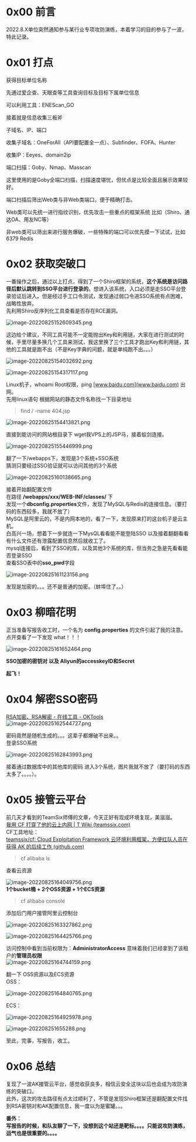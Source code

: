 0x00 前言
=======

2022.8.X单位突然通知参与某行业专项攻防演练，本着学习的目的参与了一波，特此记录。

0x01 打点
=======

获得目标单位名称

先通过爱企查、天眼查等工具查询目标及目标下属单位信息

可以利用工具：ENEScan\_GO

接着就是信息收集三板斧

子域名、IP、端口

收集子域名：OneForAll（API要配置全一点）、Subfinder、FOFA、Hunter

收集IP：Eeyes、domain2ip

端口扫描：Goby、Nmap、Masscan

这里使用的是Goby全端口扫描，扫描速度堪忧，但优点是比较全面且展示效果较好。

端口扫描后筛出Web类与非Web类端口，便于精确打击。

Web类可以先统一进行指纹识别，优先攻击一些重点的框架系统 比如（Shiro、通达OA、用友NC等）

非web类可以筛出来进行服务爆破，一些特殊的端口可以优先摸一下试试，比如6379 Redis

0x02 获取突破口
==========

一番操作之后，通过以上打点，得到了一个Shiro框架的系统，**这个系统是访问路径后默认跳转到SSO平台进行登录的**。想进入该系统，入口必须是走SSO平台登录验证后进入。但是经过手工口令测试，发现通过弱口令进SSO系统有点困难，战略性放弃。  
先利用Shiro反序列化工具查看是否存在RCE漏洞。

![image-20220825152609345.png](https://shs3.b.qianxin.com/attack_forum/2022/08/attach-311ba30e406dcbb658edd1b228712c4bd01a26b0.png)

这边给个建议，不同工具可能不一定能抛出Key和利用链，大家在进行测试的时候，手里尽量多换几个工具来测试，我这里换了三个工具才跑出Key和利用链，其他的工具就是跑不出（不是Key字典的问题，就是单纯跑不出。。。）

![image-20220825154032692.png](https://shs3.b.qianxin.com/attack_forum/2022/08/attach-4701912148717a554b2b7f8c8cfd5c66283e043e.png)

![image-20220825154317117.png](https://shs3.b.qianxin.com/attack_forum/2022/08/attach-e52b9b83e5404dd45eba2f3aeef36a81042300ff.png)

Linux机子，whoami Root权限，ping [www.baidu.com](www.baidu.com) 出网。  
先用linux语句 根据网站的静态文件名称找一下目录地址

> find / -name 404.jsp

![image-20220825154413821.png](https://shs3.b.qianxin.com/attack_forum/2022/08/attach-496d92469e98cfa8c32e3e95125db4396d5c13c8.png)

直接到能访问的网站根目录下 wget我VPS上的JSP马，接着蚁剑连接。

![image-20220825155446999.png](https://shs3.b.qianxin.com/attack_forum/2022/08/attach-f3a5d66216920bcd6af22bf00e364d1f1ad21b34.png)

翻了一下/webapps下，发现是3个系统+SSO系统  
猜测只要经过SSO验证就可以访问其他的3个系统

![image-20220825160138665.png](https://shs3.b.qianxin.com/attack_forum/2022/08/attach-4d0ab1447b337610da922e492c8517a7e33ce1f7.png)

接着开始翻配置文件  
在路径 **/webapps/xxx/WEB-INF/classes/** 下  
发现一个**dbconfig.properties**文件，发现了MySQL与Redis的连接信息。（要打码的东西较多，我就不放了）  
MySQL是阿里云的，不是内网本地的，看了一下，发现原来打的这台机子是云主机。  
白高兴一场，想着下一步就连一下MysQL看看能不能登陆SSO 以及接着翻翻看看有什么文件还有泄露配置信息然后就收工了。  
mysql连接后，看到了SSO的库，以及其他3个系统的库，但当务之急是先看看能否登录SSO  
查看SSO表中的**sso\_pwd**字段

![image-20220825161123156.png](https://shs3.b.qianxin.com/attack_forum/2022/08/attach-d4823c394ea4faa5a868e9aa7af33487aba9126c.png)

发现是加密的。。。还不是普通的加密。（蚌埠住了。。）

0x03 柳暗花明
=========

正当准备写报告收工时，一个名为 **config.properties** 的文件引起了我的注意。  
点开查看了一下发现 what！！！

![image-20220825161652464.png](https://shs3.b.qianxin.com/attack_forum/2022/08/attach-51a3c489332cd3c881c1844112775dedb2bcbdf0.png)

**SSO加密的密钥对 以及 Aliyun的accesskeyID和Secret**

**起飞！**

0x04 解密SSO密码
============

[RSA加密、RSA解密 - 在线工具 - OKTools](https://oktools.net/rsa)  
![image-20220825162544727.png](https://shs3.b.qianxin.com/attack_forum/2022/08/attach-6f2800411af3bc78ae5e76ac8dbd4557eae7163c.png)

密码竟然是随机生成的。。。这辈子都爆破不出来。。  
登录SSO系统

![image-20220825162843993.png](https://shs3.b.qianxin.com/attack_forum/2022/08/attach-f2969bc183356158078114371fc499a2ca3bf7f8.png)

接着通过数据库中的其他库的密码 进入3个系统，图片我就不放了（要打码的东西太多了。。。。）。

0x05 接管云平台
==========

前几天才看到的TeamSix师傅的文章，今天正好有现成环境复现，美滋滋。  
[我用 CF 打穿了他的云上内网 | T Wiki (teamssix.com)](https://wiki.teamssix.com/cf/cases/)  
CF工具地址：  
[teamssix/cf: Cloud Exploitation Framework 云环境利用框架，方便红队人员在获得 AK 的后续工作 (github.com)](https://github.com/teamssix/cf)

> cf alibaba ls

查看云资源

![image-20220825164049756.png](https://shs3.b.qianxin.com/attack_forum/2022/08/attach-36c66de97e4d1d0f4718e0b37ff41ed18d84d034.png)  
**1个bucket桶 + 2个OSS资源 + 1个ECS资源**

> cf alibaba console

添加后门用户接管阿里云控制台

![image-20220825163327862.png](https://shs3.b.qianxin.com/attack_forum/2022/08/attach-2910af5098157cb087b818e9c36442f2f01caa2d.png)

![image-20220825164425766.png](https://shs3.b.qianxin.com/attack_forum/2022/08/attach-9e60bbd7da45f09148653b4acac6659726402ff6.png)

访问控制中看到当前权限为：**AdministratorAccess** 意味着我们已经拿到了该租户的**管理员权限**  
![image-20220825164744159.png](https://shs3.b.qianxin.com/attack_forum/2022/08/attach-7cca71b70feb79fda67d87d35db9e277a3d2cb64.png)

翻一下 OSS资源以及ECS资源  
OSS：

![image-20220825164840765.png](https://shs3.b.qianxin.com/attack_forum/2022/08/attach-f4d45571ce1cce35047be13322453cb8660a50d9.png)

ECS：

![image-20220825164925978.png](https://shs3.b.qianxin.com/attack_forum/2022/08/attach-62044e9e96680d8d87b0b06dae06bdd554f9f4d2.png)

![image-202208251655288.png](https://shs3.b.qianxin.com/attack_forum/2022/08/attach-0fec3e6571b56b887d028a095d2e1cfec9276984.png)

至此，完事，写报告，收工。

0x06 总结
=======

复现了一波AK接管云平台，感觉收获良多，相信云安全这块以后也会成为攻防演练的突破口。  
此外，这次的攻击路径有点太过顺利了，不管是发现Shiro框架还是翻配置文件找到RSA密钥对和AK配置信息，我一度以为是蜜罐。。。

**番外：**  
**写报告的时候，和队友聊了一下，没想到这个站还是靶标。。。。只能说攻防演练，运气也是很重要的。。。。**